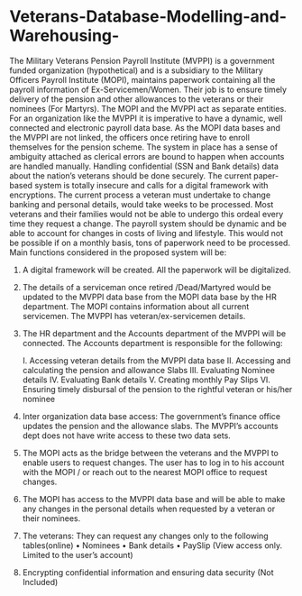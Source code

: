# Veterans-Database-Modelling-and-Warehousing-

The Military Veterans Pension Payroll Institute (MVPPI) is a government funded organization (hypothetical) and is a subsidiary to the Military Officers Payroll Institute (MOPI), maintains paperwork containing all the payroll information of Ex-Servicemen/Women. Their job is to ensure timely delivery of the pension and other allowances to the veterans or their nominees (For Martyrs).
The MOPI and the MVPPI act as separate entities. For an organization like the MVPPI it is imperative to have a dynamic, well connected and electronic payroll data base. As the MOPI data bases and the MVPPI are not linked, the officers once retiring have to enroll themselves for the pension scheme. The system in place has a sense of ambiguity attached as clerical errors are bound to happen when accounts are handled manually. Handling confidential (SSN and Bank details) data about the nation’s veterans should be done securely. The current paper-based system is totally insecure and calls for a digital framework with encryptions. The current process a veteran must undertake to change banking and personal details, would take weeks to be processed. Most veterans and their families would not be able to undergo this ordeal every time they request a change. 
The payroll system should be dynamic and be able to account for changes in costs of living and lifestyle. This would not be possible if on a monthly basis, tons of paperwork need to be processed.
Main functions considered in the proposed system will be:

1)	A digital framework will be created. All the paperwork will be digitalized.

2)	The details of a serviceman once retired /Dead/Martyred would be updated to the MVPPI data base from the MOPI data base by the HR department. The MOPI contains information about all current servicemen. The MVPPI has veteran/ex-servicemen details.

3)	The HR department and the Accounts department of the MVPPI will be connected. The Accounts department is responsible for the following:

    I.	Accessing veteran details from the MVPPI data base
    II.	Accessing and calculating the pension and allowance Slabs 
    III.	Evaluating Nominee details
    IV.	Evaluating Bank details 
    V.	Creating monthly Pay Slips
    VI.	Ensuring timely disbursal of the pension to the rightful veteran or his/her nominee
    
4)	Inter organization data base access: The government’s finance office updates the pension and the allowance slabs. The MVPPI’s accounts dept does not have write access to these two data sets.

5)	The MOPI acts as the bridge between the veterans and the MVPPI to enable users to request changes. The user has to log in to his account with the MOPI / or reach out to the nearest MOPI office to request changes.

6)	The MOPI has access to the MVPPI data base and will be able to make any changes in the personal details when requested by a veteran or their nominees.

7)	The veterans: They can request any changes only to the following tables(online)
    •	Nominees
    •	Bank details
    •	PaySlip (View access only. Limited to the user’s account)
    
8)	Encrypting confidential information and ensuring data security (Not Included)
